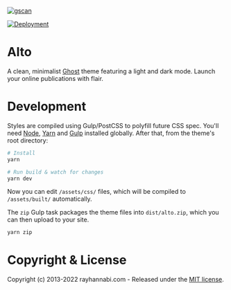 [![gscan](https://github.com/rndotcom/Altox/actions/workflows/gscan.yml/badge.svg?branch=main)](https://github.com/rndotcom/Altox/actions/workflows/gscan.yml)

[![Deployment](https://github.com/rndotcom/Altox/actions/workflows/deploy.yml/badge.svg)](https://github.com/rndotcom/Altox/actions/workflows/deploy.yml)

# Alto

A clean, minimalist [Ghost](https://github.com/TryGhost/Ghost) theme featuring a light and dark mode. Launch your online publications with flair.

# Development

Styles are compiled using Gulp/PostCSS to polyfill future CSS spec. You'll need [Node](https://nodejs.org/), [Yarn](https://yarnpkg.com/) and [Gulp](https://gulpjs.com) installed globally. After that, from the theme's root directory:

```bash
# Install
yarn

# Run build & watch for changes
yarn dev
```

Now you can edit `/assets/css/` files, which will be compiled to `/assets/built/` automatically.

The `zip` Gulp task packages the theme files into `dist/alto.zip`, which you can then upload to your site.

```bash
yarn zip
```

# Copyright & License

Copyright (c) 2013-2022 rayhannabi.com - Released under the [MIT license](LICENSE).
